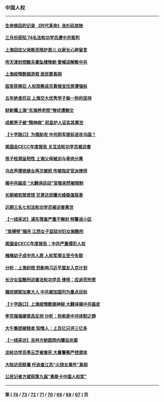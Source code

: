 ### 中国人权
---
#### [生命换回的记录 《时代革命》洛杉矶放映](../../pages/ncid278/n13696239.md) 
#### [三月份获知 74名法轮功学员遭中共冤判](../../pages/ncid278/n13694951.md) 
#### [上海回应父母能否陪护患儿 众家长心碎留言](../../pages/ncid278/n13694767.md) 
#### [传天津封控酿夫妻坠楼惨剧 曾喊话解散中共](../../pages/ncid278/n13694045.md) 
#### [上海疫情数据造假 居民要真相](../../pages/ncid278/n13693096.md) 
#### [因言获罪后 人权观察成员黄根宝住房遭强拆](../../pages/ncid278/n13693122.md) 
#### [五年绝食抗议 上海交大优秀学子每一秒的坚持](../../pages/ncid278/n13669136.md) 
#### [财新曝上海“东海养老院”惨状遭删文](../../pages/ncid278/n13691898.md) 
#### [成都男子被“精神病” 前监护人证实其离世](../../pages/ncid278/n13691692.md) 
#### [【十字路口】为俄助攻 中共网军提前进攻乌国？](../../pages/ncid278/n13690617.md) 
#### [美国会CECC年度报告 关注法轮功学员被迫害](../../pages/ncid278/n13691316.md) 
#### [孩子检测呈阳性 上海父母被迫与骨肉分离](../../pages/ncid278/n13690917.md) 
#### [乌衣声援铁链女再次被抓 传被指定官派律师](../../pages/ncid278/n13691069.md) 
#### [揭中共画皮 “大翻译运动”官推突然被限制](../../pages/ncid278/n13690811.md) 
#### [长期被软禁宾馆 甘肃访民曝光维稳值班表](../../pages/ncid278/n13690402.md) 
#### [近期三名七旬法轮功学员被迫害离世](../../pages/ncid278/n13688715.md) 
#### [【一线采访】浦东筛查严重不解封 特警进小区](../../pages/ncid278/n13689416.md) 
#### [“束缚带”捆吊 江西女子监狱对妇女施酷刑](../../pages/ncid278/n13682860.md) 
#### [美国会CECC年度报告：中共严重侵犯人权](../../pages/ncid278/n13687784.md) 
#### [襁褓幼子成中共人质 人权奖得主至今失联](../../pages/ncid278/n13687423.md) 
#### [分析：上海封控 恐影响习近平盟友入京计划](../../pages/ncid278/n13686881.md) 
#### [长沙女监酷刑迫害法轮功学员 律师：应追究刑责](../../pages/ncid278/n13684077.md) 
#### [骚扰绑架加拿大人 中共被加国列为重点目标](../../pages/ncid278/n13684552.md) 
#### [【十字路口】上海疫情数据神秘 大翻译揭中共画皮](../../pages/ncid278/n13686089.md) 
#### [李克强强硬表态反拐 分析：拐卖是中共体制之罪](../../pages/ncid278/n13686616.md) 
#### [大午集团被贱卖 知情人：上百亿只评三亿多](../../pages/ncid278/n13686041.md) 
#### [【一线采访】吉林方舱医院内爆自杀案](../../pages/ncid278/n13684478.md) 
#### [法轮功学员季云芝被害死 大量警察严控遗体](../../pages/ncid278/n13683424.md) 
#### [大陆访民联署 吁追查江苏“火烧女事件”真相](../../pages/ncid278/n13683624.md) 
#### [公民记者方斌获第九届“奥斯卡中国人权奖”](../../pages/ncid278/n13683013.md) 

---
#### 第 [ [74](./74.md) / [73](./73.md) / [72](./72.md) / [71](./71.md) / [70](./70.md) / [69](./69.md) / [68](./68.md) / [67](./67.md) ] 页
